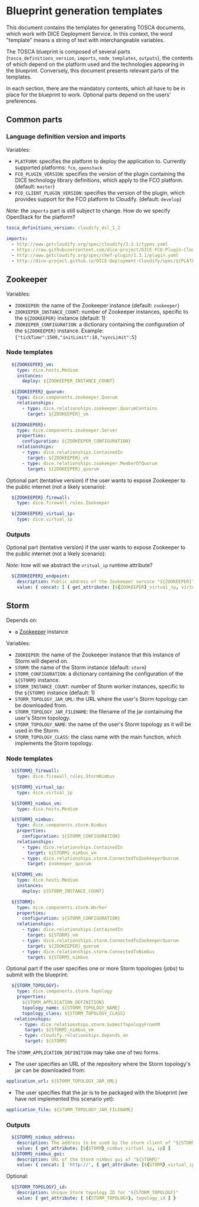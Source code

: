 # Blueprint generation templates

This document contains the templates for generating TOSCA documents, which work
with DICE Deployment Service. In this context, the word "template" means a
string of text with interchangeable variables.

The TOSCA blueprint is composed of several parts (`tosca_definitions_version`,
`imports`, `node_templates`, `outputs`), the contents of which depend on the
platform used and the technologies appearing in the blueprint. Conversely, this
document presents relevant parts of the templates.

In each section, there are the mandatory contents, which all have to be in place
for the blueprint to work. Optional parts depend on the users' preferences.

## Common parts

### Language definition version and imports

Variables:

* `PLATFORM`: specifies the platform to deploy the application to. Currently
  supported platforms: `fco`, `openstack`
* `FCO_PLUGIN_VERSION`: specifies the version of the plugin containing the DICE
  technology library definitions, which apply to the FCO platform. (default:
  `master`)
* `FCO_CLIENT_PLUGIN_VERSION`: specifies the version of the plugin, which
  provides support for the FCO platform to Cloudify. (default: `develop`)

*Note*: the `imports` part is still subject to change. How do we specify
OpenStack for the platform?

```yaml
tosca_definitions_version: cloudify_dsl_1_2
 
imports:
  - http://www.getcloudify.org/spec/cloudify/3.3.1/types.yaml
  - https://raw.githubusercontent.com/dice-project/DICE-FCO-Plugin-Cloudify/${FCO_CLIENT_PLUGIN_VERSION}/plugin.yaml
  - http://www.getcloudify.org/spec/chef-plugin/1.3.1/plugin.yaml
  - http://dice-project.github.io/DICE-Deployment-Cloudify/spec/${PLATFORM}/${FCO_CLIENT_VERSION}/plugin.yaml
```

## Zookeeper <a name="zookeeper"></a>

Variables:

* `ZOOKEEPER`: the name of the Zookeeper instance (default: `zookeeper`)
* `ZOOKEEPER_INSTANCE_COUNT`: number of Zookeeper instances, specific to the
  `${ZOOKEEPER}` instance (default: 1)
* `ZOOKEEPER_CONFIGURATION`: a dictionary containing the configuration of the
  `${ZOOKEEPER}` instance. Example: 
  `{"tickTime":1500,"initLimit":10,"syncLimit":5}`

### Node templates

```yaml
  ${ZOOKEEPER}_vm:
    type: dice.hosts.Medium
    instances:
      deploy: ${ZOOKEEPER_INSTANCE_COUNT}

  ${ZOOKEEPER}_quorum:
    type: dice.components.zookeeper.Quorum
    relationships:
      - type: dice.relationships.zookeeper.QuorumContains
        target: ${ZOOKEEPER}_vm

  ${ZOOKEEPER}:
    type: dice.components.zookeeper.Server
    properties:
      configuration: ${ZOOKEEPER_CONFIGURATION}
    relationships:
      - type: dice.relationships.ContainedIn
        target: ${ZOOKEEPER}_vm
      - type: dice.relationships.zookeeper.MemberOfQuorum
        target: ${ZOOKEEPER}_quorum
```

Optional part (tentative version) if the user wants to expose Zookeeper to the
public internet (not a likely scenario):

```yaml
  ${ZOOKEEPER}_firewall:
    type: dice.firewall_rules.Zookeeper

  ${ZOOKEEPER}_virtual_ip:
    type: dice.virtual_ip
```

### Outputs

Optional part (tentative version) if the user wants to expose Zookeeper to the
public internet (not a likely scenario):

*Note*: how will we abstract the `vritual_ip` runtime attribute?

```yaml
  ${ZOOKEEPER}_endpoint:
    description: Public address of the Zookeeper service "${ZOOKEEPER}"
    value: { concat: [ { get_attribute: [${ZOOKEEPER}_virtual_ip, virtual_ip] }, ':2181' ] }
```

## Storm <a name="storm"></a>

Depends on:

* a [Zookeeper](#zookeeper) instance

Variables:

* `ZOOKEEPER`: the name of the Zookeeper instance that this instance of Storm
  will depend on.
* `STORM`: the name of the Storm instance (default: `storm`)
* `STORM_CONFIGURATION`: a dictionary containing the configuration of the
  `${STORM}` instance.
* `STORM_INSTANCE_COUNT`: number of Storm worker instances, specific to the
  `${STORM}` instance (default: 1)
* `STORM_TOPOLOGY_JAR_UML`: the URL where the user's Storm topology can be
  downloaded from.
* `STORM_TOPOLOGY_JAR_FILENAME`: the filename of the jar containuing the user's
  Storm topology.
* `STORM_TOPOLOGY_NAME`: the name of the user's Storm topology as it will be
  used in the Storm.
* `STORM_TOPOLOGY_CLASS`: the class name with the main function, which
  implements the Storm topology.

### Node templates

```yaml
  ${STORM}_firewall:
    type: dice.firewall_rules.StormNimbus

  ${STORM}_virtual_ip:
    type: dice.virtual_ip

  ${STORM}_nimbus_vm:
    type: dice.hosts.Medium

  ${STORM}_nimbus:
    type: dice.components.storm.Nimbus
    properties:
      configuration: ${STORM_CONFIGURATION}
    relationships:
      - type: dice.relationships.ContainedIn
        target: ${STORM}_nimbus_vm
      - type: dice.relationships.storm.ConnectedToZookeeperQuorum
        target: zookeeper_quorum

  ${STORM}_vm:
    type: dice.hosts.Medium
    instances:
      deploy: ${STORM_INSTANCE_COUNT}

  ${STORM}:
    type: dice.components.storm.Worker
    properties:
      configuration: ${STORM_CONFIGURATION}
    relationships:
      - type: dice.relationships.ContainedIn
        target: ${STORM}_vm
      - type: dice.relationships.storm.ConnectedToZookeeperQuorum
        target: ${ZOOKEEPER}_quorum
      - type: dice.relationships.storm.ConnectedToNimbus
        target: ${STORM}_nimbus
```

Optional part if the user specifies one or more Storm topologies (jobs) to
submit with the blueprint:

```yaml
  ${STORM_TOPOLOGY}:
    type: dice.components.storm.Topology
    properties:
      ${STORM_APPLICATION_DEFINITION}
      topology_name: ${STORM_TOPOLOGY_NAME}
      topology_class: ${STORM_TOPOLOGY_CLASS}
   relationships:
     - type: dice.relationships.storm.SubmitTopologyFromVM
       target: ${STORM}_nimbus_vm
     - type: cloudify.relationships.depends_on
       target: ${STORM}
```

The `STORM_APPLICATION_DEFINITION` may take one of two forms.

* The user specifies an URL of the repository where the Storm topology's jar can
  be downloaded from:

```yaml
application_url: ${STORM_TOPOLOGY_JAR_UML}
```

* The user specifies that the jar is to be packaged with the blueprint (we have
  not implemented this scenario yet):

```yaml
application_file: ${STORM_TOPOLOGY_JAR_FILENAME}
```


### Outputs

```yaml
  ${STORM}_nimbus_address:
    description: The address to be used by the storm client of "${STORM}"
    value: { get_attribute: [${STORM}_nimbus_virtual_ip, ip] }
  ${STORM}_nimbus_gui:
    description: URL of the Storm nimbus gui of "${STORM}"
    value: { concat: [ 'http://', { get_attribute: [${STORM}_virtual_ip, virtual_ip] }, ':8080' ] }
```

Optional:

```yaml
  ${STORM_TOPOLOGY}_id:
    description: Unique Storm topology ID for "${STORM_TOPOLOGY}"
    value: { get_attribute: [ ${STORM_TOPOLOGY}, topology_id ] }
```